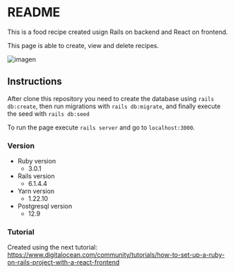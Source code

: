 # README

This is a food recipe created usign Rails on backend and React on frontend.

This page is able to create, view and delete recipes.

![imagen](https://user-images.githubusercontent.com/38772008/151912823-403bfb47-f21f-48b8-918a-95a16f923bfb.png)


## Instructions
After clone this repository you need to create the database using `rails db:create`, then run migrations with `rails db:migrate`, and finally execute the seed with `rails db:seed`

To run the page execute `rails server` and go to `localhost:3000`.

### Version

* Ruby version
   - 3.0.1
* Rails version
   - 6.1.4.4
* Yarn version
   - 1.22.10
* Postgresql version
   - 12.9

### Tutorial

Created using the next tutorial: https://www.digitalocean.com/community/tutorials/how-to-set-up-a-ruby-on-rails-project-with-a-react-frontend
